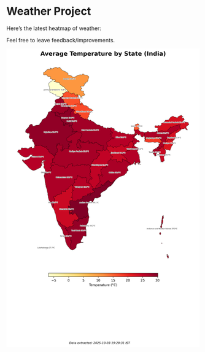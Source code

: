 # Weather Project

Here’s the latest heatmap of weather:

Feel free to leave feedback/improvements.

![India Heatmap](docs/assets/india_heatmap.png?v=DFD4AA)
